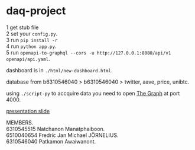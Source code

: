 # daq-project

1 get stub file   
2 set your `config.py`.  
3 run `pip install -r`    
4 run `python app.py`.  
5 run `openapi-to-graphql --cors -u http://127.0.0.1:8080/api/v1 openapi/api.yaml`.  

dashboard is in `./html/new-dashboard.html`.     

database from b6310546040 > b6310546040 > twitter, aave, price, unibtc.   

using `./script-py` to accquire data
you need to open [The Graph](https://thegraph.com/en/) at port 4000.   

[presentation slide](https://docs.google.com/presentation/d/1xsG97G3ZuBU8TUDH-G8vzMIGjwn2cekTXWypFJ1mWcY/edit?usp=sharing)

MEMBERS.  
6310545515 Natchanon Manatphaiboon.   
6510040654 Fredric Jan Michael JÖRNELIUS.  
6310546040 Patkamon Awaiwanont.  
 

